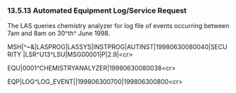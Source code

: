 ### 13.5.13 Automated Equipment Log/Service Request

The LAS queries chemistry analyzer for log file of events occurring between 7am and 8am on 30^th^ June 1998.

MSH|^~\&|LASPROG|LASSYS|INSTPROG|AUTINST|19980630080040|SECURITY |LSR^U13^LSU|MSG00001|P|2.9|&lt;cr>

EQU|0001^CHEMISTRYANALYZER|19980630080038&lt;cr>

EQP|LOG^LOG_EVENT||199806300700|199806300800&lt;cr>
